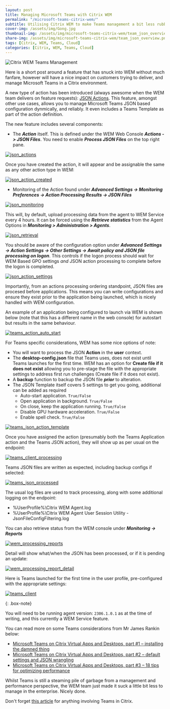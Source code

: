 ```yaml
---
layout: post
title: Managing Microsoft Teams with Citrix WEM
permalink: "/microsoft-teams-citrix-wem/"
subtitle: Utilising Citrix WEM to make Teams management a bit less rubbish
cover-img: /assets/img/Gong.jpg
thumbnail-img: /assets/img/microsoft-teams-citrix-wem/team_json_overview.png
share-img: /assets/img/microsoft-teams-citrix-wem/team_json_overview.png
tags: [Citrix, WEM, Teams, Cloud]
categories: [Citrix, WEM, Teams, Cloud]
---
```


![Citrix WEM Teams Management]({{site.baseurl}}/assets/img/microsoft-teams-citrix-wem/team_json_overview.png)

Here is a short post around a feature that has snuck into WEM without much fanfare, however will have a nice impact on customers trying to deliver, and manage Microsoft Teams in a Citrix environment.

A new type of action has been introduced (always awesome when the WEM team delivers on feature requests): [JSON Actions](https://docs.citrix.com/en-us/workspace-environment-management/service/manage/configuration-sets/actions.html#json-files). This feature, amongst other use cases, allows you to manage Microsoft Teams JSON based configuration dynmically, and reliably. It even includes a Teams Template as part of the action definition.

The new feature includes several components:

-  The ***Action*** itself. This is defined under the WEM Web Console ***Actions -> JSON Files***. You need to enable ***Process JSON Files*** on the top right pane.

[![json_actions]({{site.baseurl}}/assets/img/microsoft-teams-citrix-wem/enable_json_processing.png)]({{site.baseurl}}/assets/img/microsoft-teams-citrix-wem/enable_json_processing.png)

Once you have created the action, it will appear and be assignable the same as any other action type in WEM:

[![json_action_created]({{site.baseurl}}/assets/img/microsoft-teams-citrix-wem/json_action_created.png)]({{site.baseurl}}/assets/img/microsoft-teams-citrix-wem/json_action_created.png)

-  Monitoring of the Action found under ***Advanced Settings -> Monitoring Preferences -> Action Processing Results -> JSON Files***

[![json_monitoring]({{site.baseurl}}/assets/img/microsoft-teams-citrix-wem/enable_monitoring_json.png)]({{site.baseurl}}/assets/img/microsoft-teams-citrix-wem/enable_monitoring_json.png)

This will, by default, upload processing data from the agent to WEM Service every 4 hours. It can be forced using the ***Retrieve statistics*** from the Agent Options in ***Monitoring > Administration > Agents***.

[![json_retrieval]({{site.baseurl}}/assets/img/microsoft-teams-citrix-wem/agent_retreieve_stats.png)]({{site.baseurl}}/assets/img/microsoft-teams-citrix-wem/agent_retreieve_stats.png)

You should be aware of the configuration option under ***Advanced Settings -> Action Settings -> Other Settings -> Await policy and JSON file processing on logon***. This controls if the logon process should wait for WEM Based GPO settings *and* JSON action processing to complete before the logon is completed.

[![json_action_settings]({{site.baseurl}}/assets/img/microsoft-teams-citrix-wem/json_action_settings_advanced.png)]({{site.baseurl}}/assets/img/microsoft-teams-citrix-wem/json_action_settings_advanced.png)

Importantly, from an actions processing ordering standpoint, JSON files are procesed before applications. This means you can write configurations and ensure they exist prior to the application being launched, which is nicely handled with WEM configuration.

An example of an application being configured to launch via WEM is shown below (note that this has a different name in the web console) for autostart but results in the same behaviour.

[![teams_action_auto_start]({{site.baseurl}}/assets/img/microsoft-teams-citrix-wem/team_action_auto_start.png)]({{site.baseurl}}/assets/img/microsoft-teams-citrix-wem/team_action_auto_start.png)

For Teams specific considerations, WEM has some nice options of note:

-  You will want to process the JSON **Action** in the **user** context.
-  The **desktop-config.json** file that Teams uses, does not exist until Teams launches for the first time. WEM has an option for **Create file if it does not exist** allowing you to pre-stage the file with the appropriate settings to address first run challenges (Create file if it does not exist).
-  A **backup** function to backup the JSON file ***prior*** to alteration.
-  The JSON Template itself covers 5 settings to get you going, additional can be added as required
    -  Auto-start application. `True/False`
    -  Open application in background. `True/False`
    -  On close, keep the application running. `True/False`
    -  Disable GPU hardware acceleration. `True/False`
    -  Enable spell check. `True/False`

[![teams_json_action_template]({{site.baseurl}}/assets/img/microsoft-teams-citrix-wem/json_teams_action_config.png)]({{site.baseurl}}/assets/img/microsoft-teams-citrix-wem/json_teams_action_config.png)

Once you have assigned the action (presumably both the Teams Application action and the Teams JSON action), they will show up as per usual on the endpoint:

[![teams_client_processing]({{site.baseurl}}/assets/img/microsoft-teams-citrix-wem/wem_client_config_vuemrsav.png)]({{site.baseurl}}/assets/img/microsoft-teams-citrix-wem/wem_client_config_vuemrsav.png)

Teams JSON files are written as expected, including backup configs if selected:

[![teams_json_processed]({{site.baseurl}}/assets/img/microsoft-teams-citrix-wem/teams_json_actions_filesystem.png)]({{site.baseurl}}/assets/img/microsoft-teams-citrix-wem/teams_json_actions_filesystem.png)

The usual log files are used to track processing, along with some additional logging on the endpoint:

-  %UserProfile%\Citrix WEM Agent.log
-  %UserProfile%\Citrix WEM Agent User Session Utility - JsonFileConfigFiltering.log

You can also retrieve status from the WEM console under ***Monitoring -> Reports***

[![wem_processing_reports]({{site.baseurl}}/assets/img/microsoft-teams-citrix-wem/wem_json_report_retrieve_1.png)]({{site.baseurl}}/assets/img/microsoft-teams-citrix-wem/wem_json_report_retrieve_1.png)

Detail will show what/when the JSON has been processed, or if it is pending an update:

[![wem_processing_report_detail]({{site.baseurl}}/assets/img/microsoft-teams-citrix-wem/wem_json_report_retrieve_detail.png)]({{site.baseurl}}/assets/img/microsoft-teams-citrix-wem/wem_json_report_retrieve_detail.png)

Here is Teams launched for the first time in the user profile, pre-configured with the appropriate settings:

[![teams_client]({{site.baseurl}}/assets/img/microsoft-teams-citrix-wem/teams_app_settings_applied.png)]({{site.baseurl}}/assets/img/microsoft-teams-citrix-wem/teams_app_settings_applied.png)

{: .box-note}

You will need to be running agent version: `2306.1.0.1` as at the time of writing, and this currently a WEM Service feature.

You can read more on some Teams considerations from Mr James Rankin below:

-  [Microsoft Teams on Citrix Virtual Apps and Desktops, part #1 – installing the damned thing](https://james-rankin.com/articles/microsoft-teams-on-citrix-virtual-apps-and-desktops-part-1-installing-the-damned-thing/)
-  [Microsoft Teams on Citrix Virtual Apps and Desktops, part #2 – default settings and JSON wrangling](https://james-rankin.com/articles/microsoft-teams-on-citrix-virtual-apps-and-desktops-part-2-default-settings-and-json-wrangling/)
-  [Microsoft Teams on Citrix Virtual Apps and Desktops, part #3 – 18 tips for optimizing performance](https://james-rankin.com/articles/microsoft-teams-on-citrix-virtual-apps-and-desktops-part-3-18-tips-for-optimizing-performance/)

Whilst Teams is still a steaming pile of garbage from a management and performance perspective, the WEM team just made it suck a little bit less to manage in the enterprise. Nicely done.

Don't forget [this article](https://docs.citrix.com/en-us/citrix-virtual-apps-desktops/multimedia/opt-ms-teams.html) for anything involving Teams in Citrix.